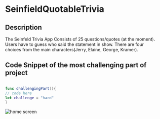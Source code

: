 # SeinfieldQuotableTrivia

## Description

The Seinfeld Trivia App Consists of 25 questions/quotes (at the moment). Users have to guess who said the statement in show.
There are four choices from the main characters(Jerry, Elaine, George, Kramer).

## Code Snippet of the most challenging part of project

```swift

func challengingPart(){
// code here
let challenge = "hard"
}

```

![home screen](Assests/homeScreen1.png)
